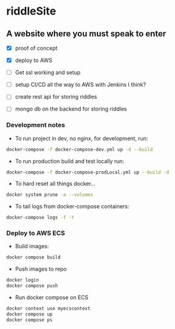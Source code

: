 # riddleSite

## A website where you must speak to enter 
- [x] proof of concept 
- [x] deploy to AWS 
- [ ] Get ssl working and setup 
- [ ] setup CI/CD all the way to AWS with Jenkins I think?
- [ ] create rest api for storing riddles 
- [ ] mongo db on the backend for storing riddles 


### Development notes 
- To run project in dev, no nginx, for development, run: 
```bash 
docker-compose -f docker-compose-dev.yml up -d --build
```
- To run production build and test locally run:
```bash 
docker-compose -f docker-compose-prodLocal.yml up --build -d
```

- To hard reset all things docker... 
```bash 
docker system prune -a --volumes
```

- To tail logs from docker-compose containers: 
```bash 
docker-compose logs -f -t
```

### Deploy to AWS ECS 
- Build images: 
```bash 
docker compose build
```
- Push images to repo
```bash 
docker login
docker compose push
```
- Run docker compose on ECS 
```bash 
docker context use myecscontext 
docker compose up
docker compose ps
```
